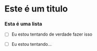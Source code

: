 # Este é um titulo

### **Esta é uma lista**

- [ ] Eu estou tentando de verdade fazer isso
- [ ] Eu estou tentando...


